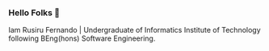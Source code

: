 ### Hello Folks 👋
Iam Rusiru Fernando | Undergraduate of Informatics Institute of Technology following BEng(hons) Software Engineering.
